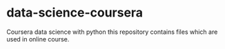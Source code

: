 # data-science-coursera
Coursera data science with python
this repository contains files which are used in online course.
